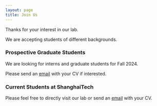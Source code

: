 ```yaml
---
layout: page
title: Join Us
---
```


Thanks for your interest in our lab.

We are accepting students of different backgrounds.


### Prospective Graduate Students
We are looking for interns and graduate students for Fall 2024.

Please send an <a href="mailto:cuizhm@shanghaitech.edu.cn" >email</a> with your CV if interested.


### Current Students at ShanghaiTech
Please feel free to directly visit our lab or send an <a href="mailto:cuizhm@shanghaitech.edu.cn" >email</a> with your CV.